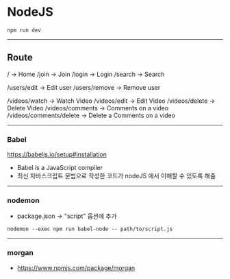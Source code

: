 # NodeJS

```
npm run dev
```

---

## Route

/ -> Home
/join -> Join
/login -> Login
/search -> Search

/users/edit -> Edit user
/users/remove -> Remove user

/videos/watch -> Watch Video
/videos/edit -> Edit Video
/videos/delete -> Delete Video
/videos/comments -> Comments on a video
/videos/comments/delete -> Delete a Comments on a video

---

### Babel

https://babeljs.io/setup#installation

- Babel is a JavaScript compiler
- 최신 자바스크립트 문법으로 작성한 코드가 nodeJS 에서 이해할 수 있도록 해줌

---

### nodemon

- package.json -> "script" 옵션에 추가

```
nodemon --exec npm run babel-node -- path/to/script.js
```

---

### morgan

- https://www.npmjs.com/package/morgan
